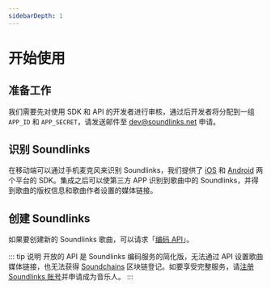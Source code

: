 ```yaml
---
sidebarDepth: 1
---
```


# 开始使用

## 准备工作

我们需要先对使用 SDK 和 API 的开发者进行审核，通过后开发者将分配到一组 `APP_ID` 和 `APP_SECRET`，请发送邮件至 [dev@soundlinks.net](mailto:dev@soundlinks.net) 申请。

## 识别 Soundlinks

在移动端可以通过手机麦克风来识别 Soundlinks，我们提供了 [iOS](/ios/) 和 [Android](/android/) 两个平台的 SDK。集成之后可以使第三方 APP 识别到歌曲中的 Soundlinks，并得到歌曲的版权信息和歌曲作者设置的媒体链接。

## 创建 Soundlinks

如果要创建新的 Soundlinks 歌曲，可以请求「[编码 API](/encoding/)」。

::: tip 说明
开放的 API 是 Soundlinks 编码服务的简化版，无法通过 API 设置歌曲媒体链接，也无法获得 [Soundchains](https://soundchains.net) 区块链登记。如要享受完整服务，请[注册 Soundlinks 账号](https://soundlinks.net/songs)并申请成为音乐人。
:::
